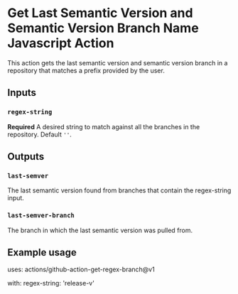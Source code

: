
# Get Last Semantic Version and Semantic Version Branch Name Javascript Action

This action gets the last semantic version and semantic version branch in a repository that matches a prefix provided by the user.

## Inputs

### `regex-string`

**Required** A desired string to match against all the branches in the repository. Default `''`.

## Outputs

### `last-semver`

The last semantic version found from branches that contain the regex-string input.

### `last-semver-branch`

The branch in which the last semantic version was pulled from.

## Example usage

uses: actions/github-action-get-regex-branch@v1

with:
  regex-string: 'release-v'
  
